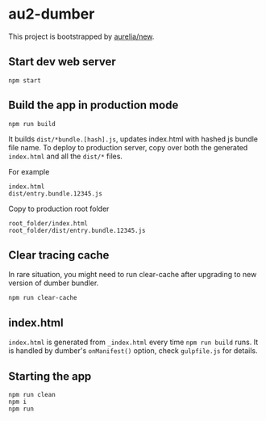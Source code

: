 # au2-dumber

This project is bootstrapped by [aurelia/new](https://github.com/aurelia/new).

## Start dev web server

    npm start

## Build the app in production mode

    npm run build

It builds `dist/*bundle.[hash].js`, updates index.html with hashed js bundle file name. To deploy to production server, copy over both the generated `index.html` and all the `dist/*` files.

For example
```
index.html
dist/entry.bundle.12345.js
```
Copy to production root folder
```
root_folder/index.html
root_folder/dist/entry.bundle.12345.js
```


## Clear tracing cache

In rare situation, you might need to run clear-cache after upgrading to new version of dumber bundler.

    npm run clear-cache

## index.html

`index.html` is generated from `_index.html` every time `npm run build` runs. It is handled by dumber's `onManifest()` option, check `gulpfile.js` for details.

## Starting the app

    npm run clean
    npm i
    npm run
